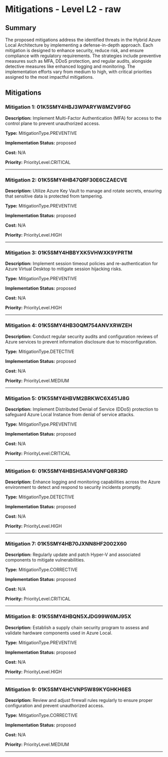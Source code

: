 # Mitigations - Level L2 - raw

## Summary

The proposed mitigations address the identified threats in the Hybrid Azure Local Architecture by implementing a defense-in-depth approach. Each mitigation is designed to enhance security, reduce risk, and ensure compliance with regulatory requirements. The strategies include preventive measures such as MFA, DDoS protection, and regular audits, alongside detective measures like enhanced logging and monitoring. The implementation efforts vary from medium to high, with critical priorities assigned to the most impactful mitigations.

## Mitigations

### Mitigation 1: 01K5SMY4HBJ3WPARYW8MZV9F6G

**Description:** Implement Multi-Factor Authentication (MFA) for access to the control plane to prevent unauthorized access.

**Type:** MitigationType.PREVENTIVE

**Implementation Status:** proposed

**Cost:** N/A

**Priority:** PriorityLevel.CRITICAL

---

### Mitigation 2: 01K5SMY4HB47QRF30E6CZAECVE

**Description:** Utilize Azure Key Vault to manage and rotate secrets, ensuring that sensitive data is protected from tampering.

**Type:** MitigationType.PREVENTIVE

**Implementation Status:** proposed

**Cost:** N/A

**Priority:** PriorityLevel.HIGH

---

### Mitigation 3: 01K5SMY4HBBYXK5VHWXK9YPRTM

**Description:** Implement session timeout policies and re-authentication for Azure Virtual Desktop to mitigate session hijacking risks.

**Type:** MitigationType.PREVENTIVE

**Implementation Status:** proposed

**Cost:** N/A

**Priority:** PriorityLevel.HIGH

---

### Mitigation 4: 01K5SMY4HB30QM754ANVXRWZEH

**Description:** Conduct regular security audits and configuration reviews of Azure services to prevent information disclosure due to misconfiguration.

**Type:** MitigationType.DETECTIVE

**Implementation Status:** proposed

**Cost:** N/A

**Priority:** PriorityLevel.MEDIUM

---

### Mitigation 5: 01K5SMY4HBVM2BRKWC6X451J8G

**Description:** Implement Distributed Denial of Service (DDoS) protection to safeguard Azure Local Instance from denial of service attacks.

**Type:** MitigationType.PREVENTIVE

**Implementation Status:** proposed

**Cost:** N/A

**Priority:** PriorityLevel.CRITICAL

---

### Mitigation 6: 01K5SMY4HBSHSA14VQNFQ8R3RD

**Description:** Enhance logging and monitoring capabilities across the Azure environment to detect and respond to security incidents promptly.

**Type:** MitigationType.DETECTIVE

**Implementation Status:** proposed

**Cost:** N/A

**Priority:** PriorityLevel.HIGH

---

### Mitigation 7: 01K5SMY4HB70JXNN8HF2002X60

**Description:** Regularly update and patch Hyper-V and associated components to mitigate vulnerabilities.

**Type:** MitigationType.CORRECTIVE

**Implementation Status:** proposed

**Cost:** N/A

**Priority:** PriorityLevel.CRITICAL

---

### Mitigation 8: 01K5SMY4HBQN5XJDG99W6MJ95X

**Description:** Establish a supply chain security program to assess and validate hardware components used in Azure Local.

**Type:** MitigationType.PREVENTIVE

**Implementation Status:** proposed

**Cost:** N/A

**Priority:** PriorityLevel.HIGH

---

### Mitigation 9: 01K5SMY4HCVNP5W89KYGHKH6ES

**Description:** Review and adjust firewall rules regularly to ensure proper configuration and prevent unauthorized access.

**Type:** MitigationType.CORRECTIVE

**Implementation Status:** proposed

**Cost:** N/A

**Priority:** PriorityLevel.MEDIUM

---

